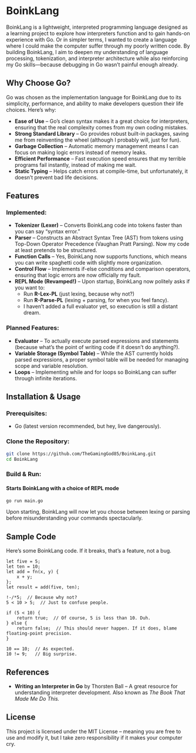 # BoinkLang  
BoinkLang is a lightweight, interpreted programming language designed as a learning project to explore how interpreters function and to gain hands-on experience with Go. Or in simpler terms, I wanted to create a language where I could make the computer suffer through my poorly written code. By building BoinkLang, I aim to deepen my understanding of language processing, tokenization, and interpreter architecture while also reinforcing my Go skills—because debugging in Go wasn’t painful enough already.

## Why Choose Go?  

Go was chosen as the implementation language for BoinkLang due to its simplicity, performance, and ability to make developers question their life choices. Here’s why:  

- **Ease of Use** – Go’s clean syntax makes it a great choice for interpreters, ensuring that the real complexity comes from my own coding mistakes.  
- **Strong Standard Library** – Go provides robust built-in packages, saving me from reinventing the wheel (although I probably will, just for fun).  
- **Garbage Collection** – Automatic memory management means I can focus on making logic errors instead of memory leaks.  
- **Efficient Performance** – Fast execution speed ensures that my terrible programs fail instantly, instead of making me wait.  
- **Static Typing** – Helps catch errors at compile-time, but unfortunately, it doesn’t prevent bad life decisions.  

## Features  
### Implemented:  
- **Tokenizer (Lexer)** – Converts BoinkLang code into tokens faster than you can say “syntax error.”  
- **Parser** – Constructs an Abstract Syntax Tree (AST) from tokens using Top-Down Operator Precedence (Vaughan Pratt Parsing). Now my code at least pretends to be structured.  
- **Function Calls** – Yes, BoinkLang now supports functions, which means you can write spaghetti code with slightly more organization.  
- **Control Flow** – Implements if-else conditions and comparison operators, ensuring that logic errors are now officially my fault.  
- **REPL Mode (Revamped!)** – Upon startup, BoinkLang now politely asks if you want to:  
  - Run **R-Lex-PL** (just lexing, because why not?)  
  - Run **R-Parse-PL** (lexing + parsing, for when you feel fancy).  
  - I haven’t added a full evaluator yet, so execution is still a distant dream.  

### Planned Features:  
- **Evaluator** – To actually execute parsed expressions and statements (because what’s the point of writing code if it doesn’t do anything?).  
- **Variable Storage (Symbol Table)** – While the AST currently holds parsed expressions, a proper symbol table will be needed for managing scope and variable resolution.  
- **Loops** – Implementing while and for loops so BoinkLang can suffer through infinite iterations.  

## Installation & Usage  
### Prerequisites:  
- Go (latest version recommended, but hey, live dangerously).  

### Clone the Repository:  
```sh
git clone https://github.com/TheGamingGod85/BoinkLang.git
cd BoinkLang
```

### Build & Run:  
#### Starts BoinkLang with a choice of REPL mode  
```sh
go run main.go
```

Upon starting, BoinkLang will now let you choose between lexing or parsing before misunderstanding your commands spectacularly.

## Sample Code  
Here’s some BoinkLang code. If it breaks, that’s a feature, not a bug.  
```boink
let five = 5;
let ten = 10;
let add = fn(x, y) {
    x + y;
};
let result = add(five, ten);

!-/*5;  // Because why not?
5 < 10 > 5;  // Just to confuse people.

if (5 < 10) {
    return true;  // Of course, 5 is less than 10. Duh.
} else {
    return false;  // This should never happen. If it does, blame floating-point precision.
}

10 == 10;  // As expected.
10 != 9;   // Big surprise.
```

## References  
- **Writing an Interpreter in Go** by Thorsten Ball – A great resource for understanding interpreter development. Also known as *The Book That Made Me Do This.*  

<!--  
## Contributing  
If you’d like to contribute, feel free to fork this repository and submit a pull request. Feedback and improvements are always welcome! But no promises I’ll accept them—BoinkLang is already weird enough.  
-->

## License  
This project is licensed under the MIT License – meaning you are free to use and modify it, but I take zero responsibility if it makes your computer cry.

